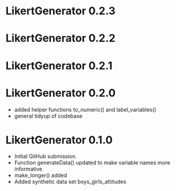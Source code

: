 # LikertGenerator 0.2.3

# LikertGenerator 0.2.2

# LikertGenerator 0.2.1

# LikertGenerator 0.2.0

* added helper functions to_numeric() and label_variables()
* general tidyup of codebase

# LikertGenerator 0.1.0

* Initial GitHub submission.
* Function generateData() updated to make variable names more informative
* make_longer() added
* Added synthetic data set boys_girls_attitudes
